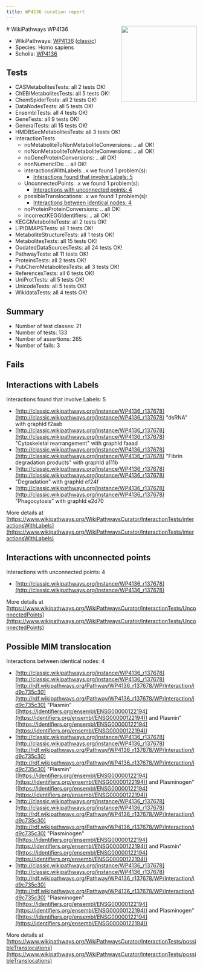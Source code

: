 ```yaml
---
title: WP4136 curation report
---
```


<img style="float: right; width: 200px" src="https://upload.wikimedia.org/wikipedia/commons/thumb/8/83/Wplogo_with_text_500.png/640px-Wplogo_with_text_500.png" />
# WikiPathways WP4136

* WikiPathways: [WP4136](https://wikipathways.org/pathways/WP4136) ([classic](https://classic.wikipathways.org/instance/WP4136))
* Species: Homo sapiens
* Scholia: [WP4136](https://scholia.toolforge.org/wikipathways/WP4136)
## Tests
* CASMetabolitesTests: all 2 tests OK!
* ChEBIMetabolitesTests: all 5 tests OK!
* ChemSpiderTests: all 2 tests OK!
* DataNodesTests: all 5 tests OK!
* EnsemblTests: all 4 tests OK!
* GeneTests: all 9 tests OK!
* GeneralTests: all 15 tests OK!
* HMDBSecMetabolitesTests: all 3 tests OK!
* InteractionTests
    * noMetaboliteToNonMetaboliteConversions: .. all OK!
    * noNonMetaboliteToMetaboliteConversions: .. all OK!
    * noGeneProteinConversions: .. all OK!
    * nonNumericIDs: .. all OK!
    * interactionsWithLabels: .x we found 1 problem(s):
        * [Interactions found that involve Labels: 5](#630d267c)
    * UnconnectedPoints: .x we found 1 problem(s):
        * [Interactions with unconnected points: 4](#35a61adc)
    * possibleTranslocations: .x we found 1 problem(s):
        * [Interactions between identical nodes: 4](#1c118209)
    * noProteinProteinConversions: .. all OK!
    * incorrectKEGGIdentifiers: .. all OK!
* KEGGMetaboliteTests: all 2 tests OK!
* LIPIDMAPSTests: all 1 tests OK!
* MetaboliteStructureTests: all 1 tests OK!
* MetabolitesTests: all 15 tests OK!
* OudatedDataSourcesTests: all 24 tests OK!
* PathwayTests: all 11 tests OK!
* ProteinsTests: all 2 tests OK!
* PubChemMetabolitesTests: all 3 tests OK!
* ReferencesTests: all 6 tests OK!
* UniProtTests: all 5 tests OK!
* UnicodeTests: all 5 tests OK!
* WikidataTests: all 4 tests OK!


## Summary

* Number of test classes: 21
* Number of tests: 133
* Number of assertions: 265
* Number of fails: 3

## Fails

<a name="630d267c" />

## Interactions with Labels

Interactions found that involve Labels: 5

* [http://classic.wikipathways.org/instance/WP4136_r137678](http://classic.wikipathways.org/instance/WP4136_r137678) "dsRNA" with graphId f2aab
* [http://classic.wikipathways.org/instance/WP4136_r137678](http://classic.wikipathways.org/instance/WP4136_r137678) "Cytoskeletal 
rearrangement" with graphId faaad
* [http://classic.wikipathways.org/instance/WP4136_r137678](http://classic.wikipathways.org/instance/WP4136_r137678) "Fibrin degradation
products" with graphId a111b
* [http://classic.wikipathways.org/instance/WP4136_r137678](http://classic.wikipathways.org/instance/WP4136_r137678) "Degradation" with graphId ef24f
* [http://classic.wikipathways.org/instance/WP4136_r137678](http://classic.wikipathways.org/instance/WP4136_r137678) "Phagocytosis" with graphId e2d70


More details at [https://www.wikipathways.org/WikiPathwaysCurator/InteractionTests/interactionsWithLabels](https://www.wikipathways.org/WikiPathwaysCurator/InteractionTests/interactionsWithLabels)

<a name="35a61adc" />

## Interactions with unconnected points

Interactions with unconnected points: 4

* [http://classic.wikipathways.org/instance/WP4136_r137678](http://classic.wikipathways.org/instance/WP4136_r137678)


More details at [https://www.wikipathways.org/WikiPathwaysCurator/InteractionTests/UnconnectedPoints](https://www.wikipathways.org/WikiPathwaysCurator/InteractionTests/UnconnectedPoints)

<a name="1c118209" />

## Possible MIM translocation

Interactions between identical nodes: 4

* [http://classic.wikipathways.org/instance/WP4136_r137678](http://classic.wikipathways.org/instance/WP4136_r137678) [http://rdf.wikipathways.org/Pathway/WP4136_r137678/WP/Interaction/id9c735c30](http://rdf.wikipathways.org/Pathway/WP4136_r137678/WP/Interaction/id9c735c30) "Plasmin" ([https://identifiers.org/ensembl/ENSG00000122194](https://identifiers.org/ensembl/ENSG00000122194)) and 
Plasmin" ([https://identifiers.org/ensembl/ENSG00000122194](https://identifiers.org/ensembl/ENSG00000122194))
* [http://classic.wikipathways.org/instance/WP4136_r137678](http://classic.wikipathways.org/instance/WP4136_r137678) [http://rdf.wikipathways.org/Pathway/WP4136_r137678/WP/Interaction/id9c735c30](http://rdf.wikipathways.org/Pathway/WP4136_r137678/WP/Interaction/id9c735c30) "Plasmin" ([https://identifiers.org/ensembl/ENSG00000122194](https://identifiers.org/ensembl/ENSG00000122194)) and 
Plasminogen" ([https://identifiers.org/ensembl/ENSG00000122194](https://identifiers.org/ensembl/ENSG00000122194))
* [http://classic.wikipathways.org/instance/WP4136_r137678](http://classic.wikipathways.org/instance/WP4136_r137678) [http://rdf.wikipathways.org/Pathway/WP4136_r137678/WP/Interaction/id9c735c30](http://rdf.wikipathways.org/Pathway/WP4136_r137678/WP/Interaction/id9c735c30) "Plasminogen" ([https://identifiers.org/ensembl/ENSG00000122194](https://identifiers.org/ensembl/ENSG00000122194)) and 
Plasmin" ([https://identifiers.org/ensembl/ENSG00000122194](https://identifiers.org/ensembl/ENSG00000122194))
* [http://classic.wikipathways.org/instance/WP4136_r137678](http://classic.wikipathways.org/instance/WP4136_r137678) [http://rdf.wikipathways.org/Pathway/WP4136_r137678/WP/Interaction/id9c735c30](http://rdf.wikipathways.org/Pathway/WP4136_r137678/WP/Interaction/id9c735c30) "Plasminogen" ([https://identifiers.org/ensembl/ENSG00000122194](https://identifiers.org/ensembl/ENSG00000122194)) and 
Plasminogen" ([https://identifiers.org/ensembl/ENSG00000122194](https://identifiers.org/ensembl/ENSG00000122194))


More details at [https://www.wikipathways.org/WikiPathwaysCurator/InteractionTests/possibleTranslocations](https://www.wikipathways.org/WikiPathwaysCurator/InteractionTests/possibleTranslocations)

